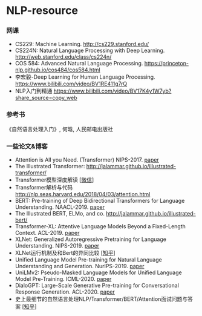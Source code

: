 # NLP-resource
### 网课
* CS229: Machine Learning. <http://cs229.stanford.edu/>
* CS224N: Natural Language Processing with Deep Learning. <http://web.stanford.edu/class/cs224n/>  
* COS 584: Advanced Natural Language Processing. <https://princeton-nlp.github.io/cos484/cos584.html>
* 李宏毅-Deep Learning for Human Language Processing. <https://www.bilibili.com/video/BV1RE411g7rQ>
* NLP入门到精通 <https://www.bilibili.com/video/BV17K4y1W7yb?share_source=copy_web>

### 参考书
《自然语言处理入门》, 何晗, 人民邮电出版社

### 一些论文&博客
* Attention is All you Need. (Transformer) NIPS-2017. [paper](https://proceedings.neurips.cc/paper/2017/hash/3f5ee243547dee91fbd053c1c4a845aa-Abstract.html)
* The Illustrated Transformer: <http://jalammar.github.io/illustrated-transformer/>  
* Transformer模型深度解读 [[微信](https://mp.weixin.qq.com/s/Ri0YnHByuXy-2E0rQRsg4w)]
* Transformer解析与代码 <http://nlp.seas.harvard.edu/2018/04/03/attention.html>
* BERT: Pre-training of Deep Bidirectional Transformers for Language Understanding. NAACL-2019. [paper](https://www.aclweb.org/anthology/N19-1423.pdf)
* The Illustrated BERT, ELMo, and co. <http://jalammar.github.io/illustrated-bert/>  
* Transformer-XL: Attentive Language Models Beyond a Fixed-Length Context. ACL-2019. [paper](https://www.aclweb.org/anthology/P19-1285.pdf)
* XLNet: Generalized Autoregressive Pretraining for Language Understanding. NIPS-2019. [paper](https://papers.nips.cc/paper/2019/hash/dc6a7e655d7e5840e66733e9ee67cc69-Abstract.html)
* XLNet运行机制及和Bert的异同比较    [[知乎](https://zhuanlan.zhihu.com/p/70257427)]
* Unified Language Model Pre-training for Natural Language Understanding and Generation. NurIPS-2019. [paper](https://dl.acm.org/doi/pdf/10.5555/3454287.3455457)
* UniLMv2: Pseudo-Masked Language Models for Unified Language Model Pre-Training. ICML-2020. [paper](http://proceedings.mlr.press/v119/bao20a.html)
* DialoGPT: Large-Scale Generative Pre-training for Conversational Response Generation. ACL-2020. [paper](https://aclanthology.org/2020.acl-demos.30.pdf)
* 史上最细节的自然语言处理NLP/Transformer/BERT/Attention面试问题与答案  [[知乎](https://zhuanlan.zhihu.com/p/348373259)]
